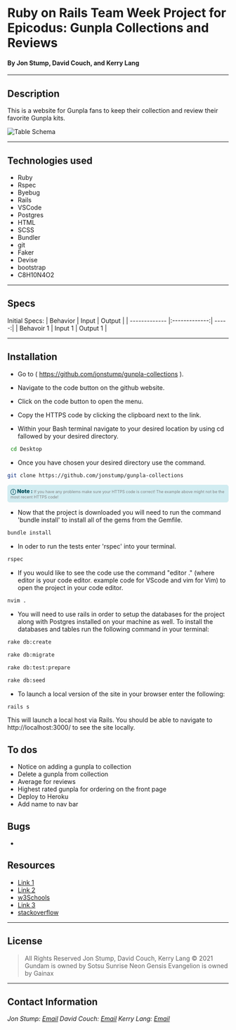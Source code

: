 # Ruby on Rails Team Week Project for Epicodus: Gunpla Collections and Reviews

#### By Jon Stump, David Couch, and Kerry Lang

* * *

## Description

This is a website for Gunpla fans to keep their collection and review their favorite Gunpla kits.

![Table Schema](/public/img/)
* * *

## Technologies used

* Ruby
* Rspec
* Byebug
* Rails
* VSCode
* Postgres
* HTML
* SCSS
* Bundler
* git
* Faker
* Devise
* bootstrap
* C8H10N4O2

* * *

## Specs

Initial Specs:
| Behavior | Input | Output |
| ------------- |:-------------:| -----:|
| Behavoir 1  | Input 1 | Output 1 |

* * *

## Installation

* Go to ( https://github.com/jonstump/gunpla-collections ).

* Navigate to the code button on the github website.

* Click on the code button to open the menu.

- Copy the HTTPS code by clicking the clipboard next to the link.

- Within your Bash terminal navigate to your desired location by using cd fallowed by your desired directory.

```bash
 cd Desktop
```

- Once you have chosen your desired directory use the command.

```bash
git clone https://github.com/jonstump/gunpla-collections
```

<div
  style="
    background-color: #d1ecf1;
    color: grey; padding: 6px;
    font-size: 9px;
    border-radius: 5px;
    border: 1px solid #d4ecf1;
    margin-bottom: 12px"
>
  <span
    style="
      font-size: 12px;
      font-weight: 600;
      color: #0c5460;"
  >
    ⓘ
  </span>
  <span
    style="
      font-size: 12px;
      font-weight: 900;
      color: #0c5460;
      margin-bottom: 24px"
  >
    Note :
  </span>
  If you have any problems make sure your HTTPS code is correct! The example above might not be the most recent HTTPS code!
</div>

* Now that the project is downloaded you will need to run the command 'bundle install' to install all of the gems from the Gemfile.

``` bash
bundle install
```

* In oder to run the tests enter 'rspec' into your terminal.

``` bash
rspec
```

* If you would like to see the code use the command "editor ." (where editor is your code editor. example code for VScode and vim for Vim) to open the project in your code editor.

``` bash
nvim .
```

* You will need to use rails in order to setup the databases for the project along with Postgres installed on your machine as well. To install the databases and tables run the following command in your terminal:

``` bash
rake db:create
```
``` bash
rake db:migrate
```
``` bash
rake db:test:prepare
```
``` bash
rake db:seed
```

* To launch a local version of the site in your browser enter the following:

``` bash
rails s
```

This will launch a local host via Rails. You should be able to navigate to http://localhost:3000/ to see the site locally.

## To dos

* Notice on adding a gunpla to collection
* Delete a gunpla from collection
* Average for reviews
* Highest rated gunpla for ordering on the front page
* Deploy to Heroku
* Add name to nav bar

## Bugs

*

## Resources
* [Link 1](http://link1.com)
* [Link 2](http://link2.com)
* [w3Schools](https://www.w3schools.com/)
* [Link 3](http://link3.com)
* [stackoverflow](https://stackoverflow.com/)

* * *

## License

> All Rights Reserved
> Jon Stump, David Couch, Kerry Lang &copy; 2021
> Gundam is owned by Sotsu Sunrise
> Neon Gensis Evangelion is owned by Gainax

* * *

## Contact Information

_Jon Stump: [Email](jmstump@gmail.com)_
_David Couch: [Email](dcouch440@gmail.com)_
_Kerry Lang: [Email](klang812@gmail.com)_